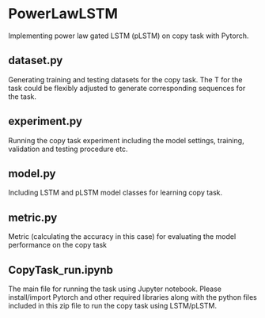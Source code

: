 # PowerLawLSTM
Implementing power law gated LSTM (pLSTM) on copy task with Pytorch.

## dataset.py
Generating training and testing datasets for the copy task. The T for the task could be flexibly adjusted to generate corresponding sequences for the task. 

## experiment.py
Running the copy task experiment including the model settings, training, validation and testing procedure etc.

## model.py
Including LSTM and pLSTM model classes for learning copy task.

## metric.py
Metric (calculating the accuracy in this case) for evaluating the model performance on the copy task


## CopyTask_run.ipynb
The main file for running the task using Jupyter notebook. Please install/import Pytorch and other required libraries along with the python files included in this zip file to run the copy task using LSTM/pLSTM.   
